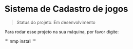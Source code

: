 # Sistema de Cadastro de jogos

> Status do projeto: Em desenvolvimento

Para rodar esse projeto na sua máquina, por favor digite:

'''
nmp install
'''
